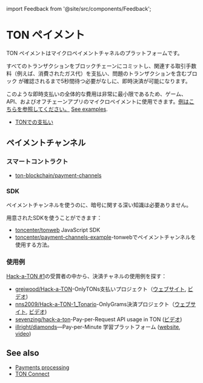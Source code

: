 import Feedback from '@site/src/components/Feedback';

# TON ペイメント

TON ペイメントはマイクロペイメントチャネルのプラットフォームです。

すべてのトランザクションをブロックチェーンにコミットし、関連する取引手数料（例えば、消費されたガス代）を支払い、問題のトランザクションを含むブロック
が確認されるまで5秒間待つ必要がなしに、即時決済が可能になります。

このような即時支払いの全体的な費用は非常に最小限であるため、ゲーム、API、およびオフチェーンアプリのマイクロペイメントに使用できます。[例はこちらを参照してください。](/v3/documentation/dapps/defi/ton-payments#examples) [See examples](/v3/documentation/dapps/defi/ton-payments#examples).

- [TONでの支払い](https://blog.ton.org/ton-payments)

## ペイメントチャンネル

### スマートコントラクト

- [ton-blockchain/payment-channels](https://github.com/ton-blockchain/payment-channels)

### SDK

ペイメントチャンネルを使うのに、暗号に関する深い知識は必要ありません。

用意されたSDKを使うことができます：

- [toncenter/tonweb](https://github.com/toncenter/tonweb) JavaScript SDK
- [toncenter/payment-channels-example](https://github.com/toncenter/payment-channels-example)-tonwebでペイメントチャンネルを使用する方法。

### 使用例

[Hack-a-TON #1](https://ton.org/hack-a-ton-1)の受賞者の中から、決済チャネルの使用例を探す：

- [grejwood/Hack-a-TON](https://github.com/Grejwood/Hack-a-TON)-OnlyTONs支払いプロジェクト（[ウェブサイト](https://main.d3puvu1kvbh8ti.amplifyapp.com/), [ビデオ](https://www.youtube.com/watch?v=38JpX1vRNTk))
- [nns2009/Hack-a-TON-1_Tonario](https://github.com/nns2009/Hack-a-TON-1_Tonario)-OnlyGrams決済プロジェクト（[ウェブサイト](https://onlygrams.io/), [ビデオ](https://www.youtube.com/watch?v=gm5-FPWn1XM))
- [sevenzing/hack-a-ton](https://github.com/sevenzing/hack-a-ton)-Pay-per-Request API usage in TON ([ビデオ](https://www.youtube.com/watch?v=7lAnbyJdpOA&feature=youtu.be))
- [illright/diamonds](https://github.com/illright/diamonds)—Pay-per-Minute 学習プラットフォーム ([website](https://diamonds-ton.vercel.app/), [video](https://www.youtube.com/watch?v=g9wmdOjAv1s))

## See also

- [Payments processing](/v3/guidelines/dapps/asset-processing/payments-processing)
- [TON Connect](/v3/guidelines/ton-connect/overview)

<Feedback />

